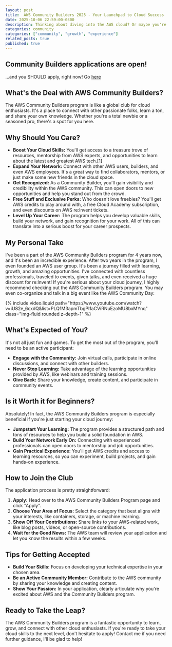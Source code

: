 ```yaml
---
layout: post
title:  AWS Community Builders 2025 - Your Launchpad to Cloud Success
date: 2025-10-06 22:59:00-0300
description: Thinking about diving into the AWS cloud? Or maybe you're already there and want to level up your game? Look no further than the AWS Community Builders program!
categories: community
categories: ["community", "growth", "experience"]
related_posts: true
published: true
---
```


## Community Builders applications are open!
...and you SHOULD apply, right now! Go [here](https://pulse.aws/application/XUDHHXIH) 

## What's the Deal with AWS Community Builders?

The AWS Community Builders program is like a global club for cloud enthusiasts. It's a place to connect with other passionate folks, learn a ton, and share your own knowledge. Whether you're a total newbie or a seasoned pro, there's a spot for you here. 

## Why Should You Care?

- **Boost Your Cloud Skills:** You'll get access to a treasure trove of resources, mentorship from AWS experts, and opportunities to learn about the latest and greatest AWS tech.[1]
- **Expand Your Network:** Connect with other AWS users, builders, and even AWS employees. It's a great way to find collaborators, mentors, or just make some new friends in the cloud space.
- **Get Recognized:** As a Community Builder, you'll gain visibility and credibility within the AWS community. This can open doors to new opportunities and help you stand out from the crowd.
- **Free Stuff and Exclusive Perks:** Who doesn't love freebies? You'll get AWS credits to play around with, a free Cloud Academy subscription, and even discounts on AWS re:Invent tickets.
- **Level Up Your Career:** The program helps you develop valuable skills, build your network, and gain recognition for your work. All of this can translate into a serious boost for your career prospects.

## My Personal Take
I've been a part of the AWS Community Builders program for 4 years now, and it's been an incredible experience. After two years in the program, I even founded an AWS user group. It's been a journey filled with learning, growth, and amazing opportunities. I've connected with countless professionals, traveled to events, given talks, and even received a huge discount for re:Invent! If you're serious about your cloud journey, I highly recommend checking out the AWS Community Builders program. You may even co-organize and talk in a big event like the AWS Community Day:

<div class="row mt-3">
    <div class="col-sm mt-3 mt-md-0">
        {% include video.liquid path="https://www.youtube.com/watch?v=iU82e_6cxdQ&list=PLQ1M3apmTbgPl1aCViRNuEzoMU8bxMYnq" class="img-fluid rounded z-depth-1" %} 
</div>

## What's Expected of You?

It's not all just fun and games. To get the most out of the program, you'll need to be an active participant:

- **Engage with the Community:** Join virtual calls, participate in online discussions, and connect with other builders.
- **Never Stop Learning:** Take advantage of the learning opportunities provided by AWS, like webinars and training sessions.
- **Give Back:** Share your knowledge, create content, and participate in community events.

## Is it Worth it for Beginners?

Absolutely! In fact, the AWS Community Builders program is especially beneficial if you're just starting your cloud journey:

- **Jumpstart Your Learning:** The program provides a structured path and tons of resources to help you build a solid foundation in AWS.
- **Build Your Network Early On:** Connecting with experienced professionals can open doors to mentorship and job opportunities.
- **Gain Practical Experience:** You'll get AWS credits and access to learning resources, so you can experiment, build projects, and gain hands-on experience.

## How to Join the Club

The application process is pretty straightforward:

1. **Apply:** Head over to the AWS Community Builders Program page and click "Apply".
2. **Choose Your Area of Focus:** Select the category that best aligns with your interests, like containers, storage, or machine learning.
3. **Show Off Your Contributions:** Share links to your AWS-related work, like blog posts, videos, or open-source contributions.
4. **Wait for the Good News:** The AWS team will review your application and let you know the results within a few weeks.

## Tips for Getting Accepted

- **Build Your Skills:** Focus on developing your technical expertise in your chosen area.
- **Be an Active Community Member:** Contribute to the AWS community by sharing your knowledge and creating content.
- **Show Your Passion:** In your application, clearly articulate why you're excited about AWS and the Community Builders program.

## Ready to Take the Leap?

The AWS Community Builders program is a fantastic opportunity to learn, grow, and connect with other cloud enthusiasts. If you're ready to take your cloud skills to the next level, don't hesitate to apply! Contact me if you need further guidance, I'll be glad to help!


